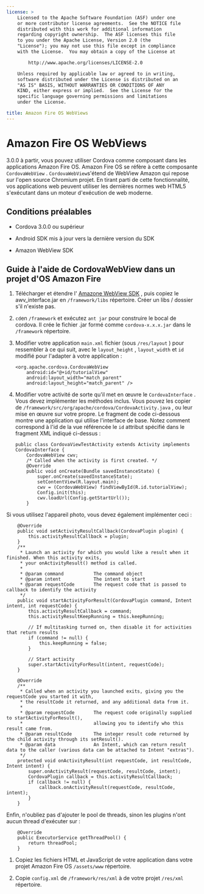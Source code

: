 ```yaml
---
license: >
    Licensed to the Apache Software Foundation (ASF) under one
    or more contributor license agreements.  See the NOTICE file
    distributed with this work for additional information
    regarding copyright ownership.  The ASF licenses this file
    to you under the Apache License, Version 2.0 (the
    "License"); you may not use this file except in compliance
    with the License.  You may obtain a copy of the License at

        http://www.apache.org/licenses/LICENSE-2.0

    Unless required by applicable law or agreed to in writing,
    software distributed under the License is distributed on an
    "AS IS" BASIS, WITHOUT WARRANTIES OR CONDITIONS OF ANY
    KIND, either express or implied.  See the License for the
    specific language governing permissions and limitations
    under the License.

title: Amazon Fire OS WebViews
---
```


# Amazon Fire OS WebViews

3.0.0 à partir, vous pouvez utiliser Cordova comme composant dans les applications Amazon Fire OS. Amazon Fire OS se réfère à cette composante `CordovaWebView` . `CordovaWebView`s'étend de WebView Amazon qui repose sur l'open source Chromium projet. En tirant parti de cette fonctionnalité, vos applications web peuvent utiliser les dernières normes web HTML5 s'exécutant dans un moteur d'exécution de web moderne.

## Conditions préalables

*   Cordova 3.0.0 ou supérieur

*   Android SDK mis à jour vers la dernière version du SDK

*   Amazon WebView SDK

## Guide à l'aide de CordovaWebView dans un projet d'OS Amazon Fire

1.  Télécharger et étendre l' [Amazone WebView SDK][1] , puis copiez le awv_interface.jar en `/framework/libs` répertoire. Créer un libs / dossier s'il n'existe pas.

2.  `cd`en `/framework` et exécutez `ant jar` pour construire le bocal de cordova. Il crée le fichier .jar formé comme `cordova-x.x.x.jar` dans le `/framework` répertoire.

3.  Modifier votre application `main.xml` fichier (sous `/res/layout` ) pour ressembler à ce qui suit, avec le `layout_height` , `layout_width` et `id` modifié pour l'adapter à votre application :
    
        <org.apache.cordova.CordovaWebView
            android:id="@+id/tutorialView"
            android:layout_width="match_parent"
            android:layout_height="match_parent" />
        

4.  Modifier votre activité de sorte qu'il met en œuvre le `CordovaInterface` . Vous devez implémenter les méthodes inclus. Vous pouvez les copier de `/framework/src/org/apache/cordova/CordovaActivity.java` , ou leur mise en œuvre sur votre propre. Le fragment de code ci-dessous montre une application qui utilise l'interface de base. Notez comment correspond à l'id de la vue référencée le `id` attribut spécifié dans le fragment XML indiqué ci-dessus :
    
        public class CordovaViewTestActivity extends Activity implements CordovaInterface {
            CordovaWebView cwv;
            /* Called when the activity is first created. */
            @Override
            public void onCreate(Bundle savedInstanceState) {
                super.onCreate(savedInstanceState);
                setContentView(R.layout.main);
                cwv = (CordovaWebView) findViewById(R.id.tutorialView);
                Config.init(this);
                cwv.loadUrl(Config.getStartUrl());
            }
        

 [1]: https://developer.amazon.com/sdk/fire/IntegratingAWV.html#installawv

Si vous utilisez l'appareil photo, vous devez également implémenter ceci :

        @Override
        public void setActivityResultCallback(CordovaPlugin plugin) {
            this.activityResultCallback = plugin;
        }
        /**
         * Launch an activity for which you would like a result when it finished. When this activity exits,
         * your onActivityResult() method is called.
         *
         * @param command           The command object
         * @param intent            The intent to start
         * @param requestCode       The request code that is passed to callback to identify the activity
         */
        public void startActivityForResult(CordovaPlugin command, Intent intent, int requestCode) {
            this.activityResultCallback = command;
            this.activityResultKeepRunning = this.keepRunning;
    
            // If multitasking turned on, then disable it for activities that return results
            if (command != null) {
                this.keepRunning = false;
            }
    
            // Start activity
            super.startActivityForResult(intent, requestCode);
        }
    
        @Override
        /**
         * Called when an activity you launched exits, giving you the requestCode you started it with,
         * the resultCode it returned, and any additional data from it.
         *
         * @param requestCode       The request code originally supplied to startActivityForResult(),
         *                          allowing you to identify who this result came from.
         * @param resultCode        The integer result code returned by the child activity through its setResult().
         * @param data              An Intent, which can return result data to the caller (various data can be attached to Intent "extras").
         */
        protected void onActivityResult(int requestCode, int resultCode, Intent intent) {
            super.onActivityResult(requestCode, resultCode, intent);
            CordovaPlugin callback = this.activityResultCallback;
            if (callback != null) {
                callback.onActivityResult(requestCode, resultCode, intent);
            }
        }
    

Enfin, n'oubliez pas d'ajouter le pool de threads, sinon les plugins n'ont aucun thread d'exécuter sur :

        @Override
        public ExecutorService getThreadPool() {
            return threadPool;
        }
    

1.  Copiez les fichiers HTML et JavaScript de votre application dans votre projet Amazon Fire OS `/assets/www` répertoire.

2.  Copie `config.xml` de `/framework/res/xml` à de votre projet `/res/xml` répertoire.